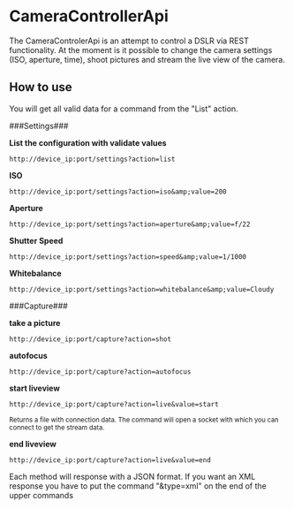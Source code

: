 CameraControllerApi
===================
The CameraControlerApi is an attempt to control a DSLR via REST functionality. At the moment is it possible 
to change the camera settings (ISO, aperture, time), shoot pictures and stream the live view of the camera.

How to use
-----------
You will get all valid data for a command from the "List" action. 

###Settings###

**List the configuration with validate values**

`http://device_ip:port/settings?action=list`



**ISO**

`http://device_ip:port/settings?action=iso&amp;value=200`



**Aperture**

`http://device_ip:port/settings?action=aperture&amp;value=f/22`



**Shutter Speed**

`http://device_ip:port/settings?action=speed&amp;value=1/1000`



**Whitebalance**

`http://device_ip:port/settings?action=whitebalance&amp;value=Cloudy`



###Capture###

**take a picture**

`http://device_ip:port/capture?action=shot`



**autofocus**

`http://device_ip:port/capture?action=autofocus`



**start liveview**

`http://device_ip:port/capture?action=live&value=start`

<small>Returns a file with connection data. The command will open a socket with which you can connect to get the stream data.</small>



**end liveview**

`http://device_ip:port/capture?action=live&value=end`



Each method will response with a JSON format. If you want an XML response you have to put the command "&amp;type=xml" on the end of the upper commands